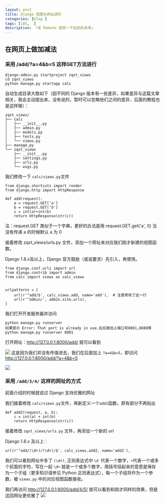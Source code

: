 ```yaml
---  
layout: post  
title: Django 视图与网址进阶   
categories: [blog ]  
tags: [iOS,  ]
description: 「读 Remote 感受一下此刻的未来」  
---  
```


## 在网页上做加减法

### 采用 /add/?a=4&b=5 这样GET方法进行

```
django-admin.py startproject zqxt_views
cd zqxt_views
python manage.py startapp calc
```

自动生成目录大致如下（因不同的 Django 版本有一些差异，如果差异与这篇文章相关，我会主动提出来，没有说的，暂时可以忽略他们之间的差异，后面的教程也是这样做）：

```
zqxt_views/
├── calc
│   ├── __init__.py
│   ├── admin.py
│   ├── models.py
│   ├── tests.py
│   └── views.py
├── manage.py
└── zqxt_views
    ├── __init__.py
    ├── settings.py
    ├── urls.py
    └── wsgi.py
```
我们修改一下 `calc/views.py`文件

```
from django.shortcuts import render
from django.http import HttpResponse
 
def add(request):
    a = request.GET['a']
    b = request.GET['b']
    c = int(a)+int(b)
    return HttpResponse(str(c))
```
注：request.GET 类似于一个字典，更好的办法是用 request.GET.get('a', 0) 当没有传递 a 的时候默认 a 为 0


接着修改 zqxt_views/urls.py 文件，添加一个网址来对应我们刚才新建的视图函数。

Django 1.8.x及以上，Django 官方鼓励（或说要求）先引入，再使用。

```
from django.conf.urls import url
from django.contrib import admin
from calc import views as calc_views
 
 
urlpatterns = [
    url(r'^add/$', calc_views.add, name='add'),  # 注意修改了这一行
    url(r'^admin/', admin.site.urls),
]
```

我们打开开发服务器并访问

```
python manage.py runserver
如果提示 Error: That port is already in use.在后面加上端口号8001,8888等
python manage.py runserver 8001
```
打开网址：<http://127.0.0.1:8000/add/> 就可以看到

![](ftp://chinaguohang.cn/img/01.png)
这是因为我们并没有传值进去，我们在后面加上 `?a=4&b=5`，即访问 <http://127.0.0.1:8000/add/?a=4&b=5>

![](ftp://chinaguohang.cn/img/011.png)

### 采用 `/add/3/4/` 这样的网址的方式

前面介绍的时候就说过 Django 支持优雅的网址

我们接着修改 `calc/views.py`文件，再新定义一个`add2`函数，原有部分不再贴出
```
def add2(request, a, b):
    c = int(a) + int(b)
    return HttpResponse(str(c))
```
接着修改 `zqxt_views/urls.py` 文件，再添加一个新的 url

Django 1.8.x 及以上：

```
url(r'^add/(\d+)/(\d+)/$', calc_views.add2, name='add2'),
```
我们可以看到网址中多了 `(\d+)`, 正则表达式中 `\d `代表一个数字，`+`代表一个或多个前面的字符，写在一起 `\d+` 
就是一个或多个数字，用括号括起来的意思是保存为一个子组（更多知识请参见 Python 正则表达式），每一个子组将作为一个参数，被 `views.py` 中的对应视图函数接收。

我们再访问 <http://127.0.0.1:8000/add/4/5/> 就可以看到和刚才同样的效果，但是这回网址更优雅了
![](ftp://chinaguohang.cn/img/012.png)

